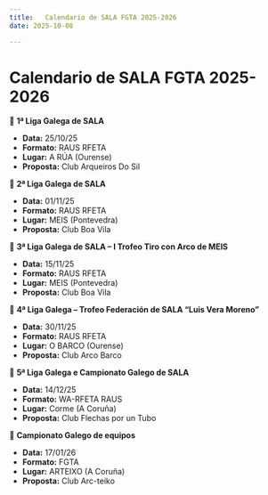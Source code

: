 ```yaml
---
title:   Calendario de SALA FGTA 2025-2026
date: 2025-10-08

---
```

# Calendario de SALA FGTA 2025-2026

🏹 **1ª Liga Galega de SALA**  
- **Data:** 25/10/25  
- **Formato:** RAUS RFETA  
- **Lugar:** A RÚA (Ourense)  
- **Proposta:** Club Arqueiros Do Sil  

🏹 **2ª Liga Galega de SALA**  
- **Data:** 01/11/25  
- **Formato:** RAUS RFETA  
- **Lugar:** MEIS (Pontevedra)  
- **Proposta:** Club Boa Vila  

🏹 **3ª Liga Galega de SALA – I Trofeo Tiro con Arco de MEIS**  
- **Data:** 15/11/25  
- **Formato:** RAUS RFETA  
- **Lugar:** MEIS (Pontevedra)  
- **Proposta:** Club Boa Vila  

🏹 **4ª Liga Galega – Trofeo Federación de SALA “Luis Vera Moreno”**  
- **Data:** 30/11/25  
- **Formato:** RAUS RFETA  
- **Lugar:** O BARCO (Ourense)  
- **Proposta:** Club Arco Barco  

🏹 **5ª Liga Galega e Campionato Galego de SALA**  
- **Data:** 14/12/25  
- **Formato:** WA-RFETA RAUS  
- **Lugar:** Corme (A Coruña)  
- **Proposta:** Club Flechas por un Tubo  

🏹 **Campionato Galego de equipos**  
- **Data:** 17/01/26  
- **Formato:** FGTA  
- **Lugar:** ARTEIXO (A Coruña)  
- **Proposta:** Club Arc-teiko  